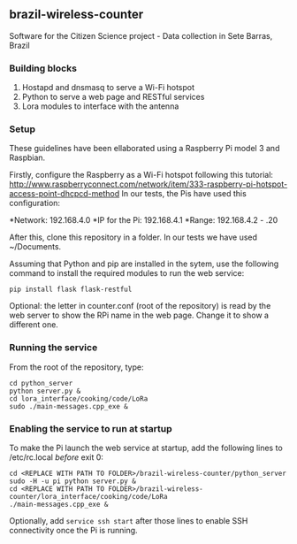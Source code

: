 ## brazil-wireless-counter
Software for the Citizen Science project - Data collection in Sete Barras, Brazil

### Building blocks

1. Hostapd and dnsmasq to serve a Wi-Fi hotspot 
2. Python to serve a web page and RESTful services
3. Lora modules to interface with the antenna

### Setup

These guidelines have been ellaborated using a Raspberry Pi model 3 and Raspbian.

Firstly, configure the Raspberry as a Wi-Fi hotspot following this tutorial:
http://www.raspberryconnect.com/network/item/333-raspberry-pi-hotspot-access-point-dhcpcd-method
In our tests, the Pis have used this configuration:

 *Network: 192.168.4.0 
 *IP for the Pi: 192.168.4.1 
 *Range: 192.168.4.2 - .20 

After this, clone this repository in a folder. In our tests we have used ~/Documents.

Assuming that Python and pip are installed in the sytem, use the following command to install the required modules to run the web service:

```
pip install flask flask-restful
```

Optional: the letter in counter.conf (root of the repository) is read by the web server to show the RPi name in the web page. Change it to show a different one.

### Running the service

From the root of the repository, type:

```
cd python_server
python server.py &
cd lora_interface/cooking/code/LoRa
sudo ./main-messages.cpp_exe &
```

### Enabling the service to run at startup

To make the Pi launch the web service at startup, add the following lines to /etc/rc.local *before* exit 0:

```
cd <REPLACE WITH PATH TO FOLDER>/brazil-wireless-counter/python_server
sudo -H -u pi python server.py &
cd <REPLACE WITH PATH TO FOLDER>/brazil-wireless-counter/lora_interface/cooking/code/LoRa
./main-messages.cpp_exe &
```

Optionally, add ```service ssh start``` after those lines to enable SSH connectivity once the Pi is running.
